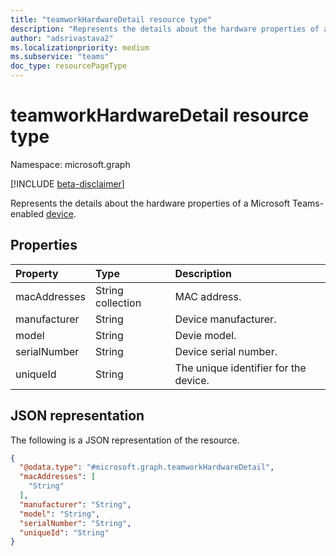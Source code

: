 ```yaml
---
title: "teamworkHardwareDetail resource type"
description: "Represents the details about the hardware properties of a Microsoft Teams-enabled device."
author: "adsrivastava2"
ms.localizationpriority: medium
ms.subservice: "teams"
doc_type: resourcePageType
---
```


# teamworkHardwareDetail resource type

Namespace: microsoft.graph

[!INCLUDE [beta-disclaimer](../../includes/beta-disclaimer.md)]

Represents the details about the hardware properties of a Microsoft Teams-enabled [device](../resources/teamworkdevice.md).

## Properties
|Property|Type|Description|
|:---|:---|:---|
|macAddresses|String collection|MAC address.|
|manufacturer|String|Device manufacturer.|
|model|String|Devie model.|
|serialNumber|String|Device serial number.|
|uniqueId|String|The unique identifier for the device.|


## JSON representation
The following is a JSON representation of the resource.
<!-- {
  "blockType": "resource",
  "@odata.type": "microsoft.graph.teamworkHardwareDetail"
}
-->
``` json
{
  "@odata.type": "#microsoft.graph.teamworkHardwareDetail",
  "macAddresses": [
    "String"
  ],
  "manufacturer": "String",
  "model": "String",
  "serialNumber": "String",
  "uniqueId": "String"
}
```

